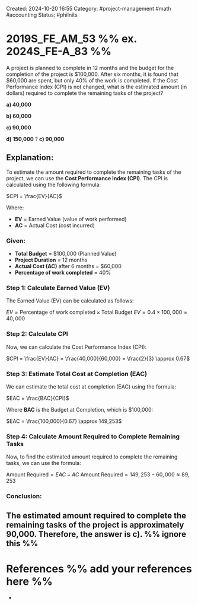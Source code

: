Created: 2024-10-20 16:55
Category: #project-management #math #accounting 
Status: #philnits



# 2019S_FE_AM_53 %% ex. 2024S_FE-A_83 %%

A project is planned to complete in 12 months and the budget for the completion of the project is $100,000. After six months, it is found that $60,000 are spent, but only 40% of the work is completed. If the Cost Performance Index (CPI) is not changed, what is the estimated amount (in dollars) required to complete the remaining tasks of the project? 

**a) 40,000** 

**b) 60,000** 

**c) 90,000** 

**d) 150,000**
?
**c) 90,000** 
## **Explanation:**

To estimate the amount required to complete the remaining tasks of the project, we can use the **Cost Performance Index (CPI)**. The CPI is calculated using the following formula:

$CPI = \frac{EV}{AC}​$

Where:

- **EV** = Earned Value (value of work performed)
- **AC** = Actual Cost (cost incurred)

### Given:

- **Total Budget** = $100,000 (Planned Value)
- **Project Duration** = 12 months
- **Actual Cost (AC)** after 6 months = $60,000
- **Percentage of work completed** = 40%

### Step 1: Calculate Earned Value (EV)

The Earned Value (EV) can be calculated as follows:

$EV = \text{Percentage of work completed} \times \text{Total Budget}$ 
$EV = 0.4 \times 100,000 = 40,000$

### Step 2: Calculate CPI

Now, we can calculate the Cost Performance Index (CPI):

$CPI = \frac{EV}{AC} = \frac{40,000}{60,000} = \frac{2}{3} \approx 0.67$

### Step 3: Estimate Total Cost at Completion (EAC)

We can estimate the total cost at completion (EAC) using the formula:

$EAC = \frac{BAC}{CPI}$

Where **BAC** is the Budget at Completion, which is $100,000:

$EAC = \frac{100,000}{0.67} \approx 149,253$

### Step 4: Calculate Amount Required to Complete Remaining Tasks

Now, to find the estimated amount required to complete the remaining tasks, we can use the formula:

$\text{Amount Required} = EAC - AC$ 
$\text{Amount Required} = 149,253 - 60,000 \approx 89,253$

### **Conclusion:**

The estimated amount required to complete the remaining tasks of the project is approximately **90,000**. Therefore, the answer is **c)**.
%% ignore this %%
---









# References %% add your references here %%
- 